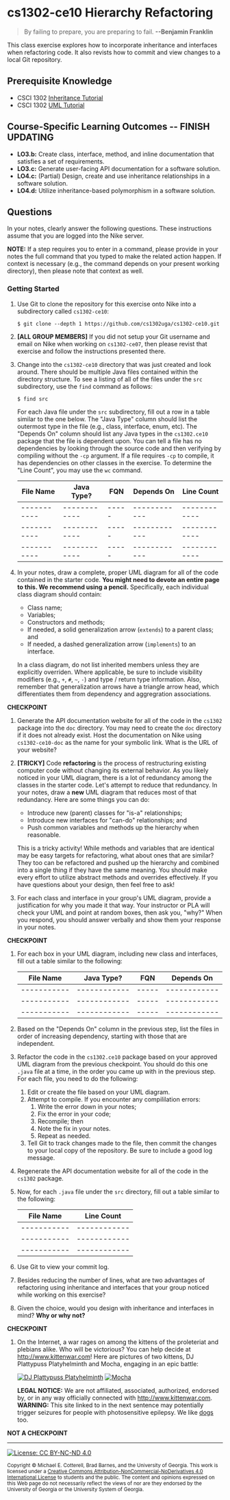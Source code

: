 # cs1302-ce10 Hierarchy Refactoring

> By failing to prepare, you are preparing to fail. 
> **--Benjamin Franklin**

This class exercise explores how to incorporate inheritance and interfaces when refactoring code.
It also revists how to commit and view changes to a local Git repository.

## Prerequisite Knowledge

* CSCI 1302 [Inheritance Tutorial](https://github.com/cs1302uga/cs1302-tutorials/blob/master/inheritance/inheritance.md)
* CSCI 1302 [UML Tutorial](https://github.com/cs1302uga/cs1302-tutorials/blob/master/uml/uml.md)

## Course-Specific Learning Outcomes -- FINISH UPDATING

* **LO3.b:** Create class, interface, method, and inline documentation that satisfies a 
set of requirements.
* **LO3.c:** Generate user-facing API documentation for a software solution.
* **LO4.c:** (Partial) Design, create and use inheritance relationships in a software solution.
* **LO4.d:** Utilize inheritance-based polymorphism in a software solution.

## Questions

In your notes, clearly answer the following questions. These instructions assume that you are 
logged into the Nike server. 

**NOTE:** If a step requires you to enter in a command, please provide in your notes the full 
command that you typed to make the related action happen. If context is necessary (e.g., the 
command depends on your present working directory), then please note that context as well.

### Getting Started

1. Use Git to clone the repository for this exercise onto Nike into a subdirectory called `cs1302-ce10`:

   ```
   $ git clone --depth 1 https://github.com/cs1302uga/cs1302-ce10.git
   ```

1. **[ALL GROUP MEMBERS]**
   If you did not setup your Git username and email on Nike when working on `cs1302-ce07`,
   then please revist that exercise and follow the instructions presented there.

1. Change into the `cs1302-ce10` directory that was just created and look around. There should be
   multiple Java files contained within the directory structure. To see a listing of all of the 
   files under the `src` subdirectory, use the `find` command as follows:
   
   ```
   $ find src
   ```

   For each Java file under the `src` subdirectory, fill out a row in a table similar to the one below.
   The "Java Type" column should list the outermost type in the file (e.g., class, interface, enum, etc). 
   The "Depends On" column should list any Java types in the `cs1302.ce10` package that the file
   is dependent upon. You can tell a file has no dependencies by looking through the source code and then
   verifying by compiling without the `-cp` argument. If a file requires `-cp` to compile, it has dependencies
   on other classes in the exercise. To determine the "Line Count", you may use the `wc` command. 
   
   | File Name | Java Type? | FQN | Depends On | Line Count |
   |-----------|------------|-----|------------|------------|
   |-----------|------------|-----|------------|------------|
   |-----------|------------|-----|------------|------------|
   |-----------|------------|-----|------------|------------|

1. In your notes, draw a complete, proper UML diagram for all of the code contained in the
   starter code. **You might need to devote an entire page to this. We recommend using a pencil.** 
   Specifically, each individual class diagram should contain:

   * Class name;
   * Variables;
   * Constructors and methods;
   * If needed, a solid generalization arrow (`extends`) to a parent class; and
   * If needed, a dashed generalization arrow (`implements`) to an interface.

   In a class diagram, do not list inherited members unless they are explicitly overriden.
   Where applicable, be sure to include visibility modifiers (e.g., `+`, `#`, `~`, `-`) and
   type / return type information. Also, remember that generalization arrows have a triangle
   arrow head, which differentiates them from dependency and aggregration associations.
   
**CHECKPOINT**

1. Generate the API documentation website for all of the code in the `cs1302` package
   into the `doc` directory. You may need to create the `doc` directory if it does not already exist.
   Host the documentation on Nike using `cs1302-ce10-doc` as the name for your symbolic link.
   What is the URL of your website?
   
1. **[TRICKY]** Code __refactoring__ is the process of restructuring existing computer code without changing 
   its external behavior. As you likely noticed in your UML diagram, there is a lot of redundancy
   among the classes in the starter code. Let's attempt to reduce that redundancy. In your notes, 
   draw a **new** UML diagram that reduces most of that redundancy. Here are some things you can
   do:
   
   * Introduce new (parent) classes for "is-a" relationships;
   * Introduce new interfaces for "can-do" relationships; and 
   * Push common variables and methods up the hierarchy when reasonable.
   
   This is a tricky activity! While methods and variables that are identical may be easy targets
   for refactoring, what about ones that are similar? They too can be refactored and pushed up
   the hierarchy and combined into a single thing if they have the same meaning. You should make
   every effort to utilize abstract methods and overrides effectively. If you have questions
   about your design, then feel free to ask!
   
1. For each class and interface in your group's UML diagram, provide a justification for why you
   made it that way. Your instructor or PLA will check your UML and point at random boxes, then
   ask you, "why?" When you respond, you should answer verbally and show them your response in your
   notes. 

**CHECKPOINT**

1. For each box in your UML diagram, including new class and interfaces, fill out a table similar to 
   the following:
   
   | File Name | Java Type? | FQN | Depends On |
   |-----------|------------|-----|------------|
   |-----------|------------|-----|------------|
   |-----------|------------|-----|------------|
   |-----------|------------|-----|------------|
   
1. Based on the "Depends On" column in the previous step, list the files in order of
   increasing dependency, starting with those that are independent. 

1. Refactor the code in the `cs1302.ce10` package based on your approved UML diagram from the
   previous checkpoint. You should do this one `.java` file at a time, in the order you came
   up with in the previous step. For each file, you need to do the following:
   
   1. Edit or create the file based on your UML diagram.
   1. Attempt to compile. If you encounter any compililation errors:
      1. Write the error down in your notes;
      1. Fix the error in your code;
      1. Recompile; then
      1. Note the fix in your notes.
      1. Repeat as needed.
   1. Tell Git to track changes made to the file, then commit the changes to your local copy of the 
      repository. Be sure to include a good log message.

1. Regenerate the API documentation website for all of the code in the `cs1302` package.

1. Now, for each `.java` file under the `src` directory, fill out a table similar to 
   the following:

   | File Name | Line Count |
   |-----------|------------|
   |-----------|------------|
   |-----------|------------|
   |-----------|------------|

1. Use Git to view your commit log.

1. Besides reducing the number of lines, what are two advantages of refactoring using inheritance
   and interfaces that your group noticed while working on this exercise?
   
1. Given the choice, would you design with inheritance and interfaces in mind? **Why or why not?**

**CHECKPOINT**

1. On the Internet, a war rages on among the kittens of the proleteriat and plebians alike.
   Who will be victorious? You can help decide at http://www.kittenwar.com! Here are pictures of
   two kittens, DJ Plattypuss Platyhelminth and Mocha, engaging in an epic battle:
   
   [![DJ Plattypuss Platyhelminth](http://www.kittenwar.com/c_images/2006/08/05/82574.1.jpg)](http://www.kittenwar.com/kittens/82574/)
   [![Mocha](http://www.kittenwar.com/c_images/2006/10/30/102553.2.jpg)](http://www.kittenwar.com/kittens/102553/)

   **LEGAL NOTICE:** We are not affiliated, associated, authorized, endorsed by, or in any way officially 
   connected with http://www.kittenwar.com. **WARNING:** This site linked to in the next sentence may potentially 
   trigger seizures for people with photosensitive epilepsy. We like [dogs](https://www.omfgdogs.com) too.
   
**NOT A CHECKPOINT**

<hr/>

[![License: CC BY-NC-ND 4.0](https://img.shields.io/badge/License-CC%20BY--NC--ND%204.0-lightgrey.svg)](http://creativecommons.org/licenses/by-nc-nd/4.0/)

<small>
Copyright &copy; Michael E. Cotterell, Brad Barnes, and the University of Georgia.
This work is licensed under a <a rel="license" href="http://creativecommons.org/licenses/by-nc-nd/4.0/">Creative Commons Attribution-NonCommercial-NoDerivatives 4.0 International License</a> to students and the public.
The content and opinions expressed on this Web page do not necessarily reflect the views of nor are they endorsed by the University of Georgia or the University System of Georgia.
</small>
